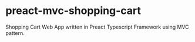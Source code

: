 # preact-mvc-shopping-cart
Shopping Cart Web App written in Preact Typescript Framework using MVC pattern.
